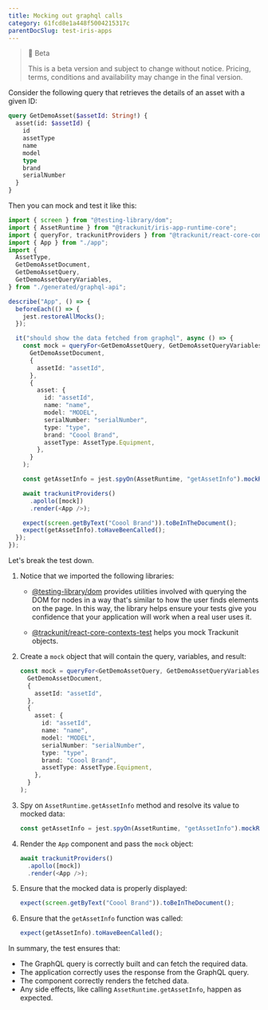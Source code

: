 ```yaml
---
title: Mocking out graphql calls
category: 61fcd8e1a448f5004215317c
parentDocSlug: test-iris-apps
---
```


> 🚧 Beta
> 
> This is a beta version and subject to change without notice. Pricing, terms, conditions and availability may change in the final version.

Consider the following query that retrieves the details of an asset with a given ID:

```graphql
query GetDemoAsset($assetId: String!) {
  asset(id: $assetId) {
    id
    assetType
    name
    model
    type
    brand
    serialNumber
  }
}
```

Then you can mock and test it like this:

```typescript
import { screen } from "@testing-library/dom";
import { AssetRuntime } from "@trackunit/iris-app-runtime-core";
import { queryFor, trackunitProviders } from "@trackunit/react-core-contexts-test";
import { App } from "./app";
import {
  AssetType,
  GetDemoAssetDocument,
  GetDemoAssetQuery,
  GetDemoAssetQueryVariables,
} from "./generated/graphql-api";

describe("App", () => {
  beforeEach(() => {
    jest.restoreAllMocks();
  });

  it("should show the data fetched from graphql", async () => {
    const mock = queryFor<GetDemoAssetQuery, GetDemoAssetQueryVariables>(
      GetDemoAssetDocument,
      {
        assetId: "assetId",
      },
      {
        asset: {
          id: "assetId",
          name: "name",
          model: "MODEL",
          serialNumber: "serialNumber",
          type: "type",
          brand: "Coool Brand",
          assetType: AssetType.Equipment,
        },
      }
    );

    const getAssetInfo = jest.spyOn(AssetRuntime, "getAssetInfo").mockResolvedValue({ assetId: "assetId" });

    await trackunitProviders()
      .apollo([mock])
      .render(<App />);

    expect(screen.getByText("Coool Brand")).toBeInTheDocument();
    expect(getAssetInfo).toHaveBeenCalled();
  });
});
```

Let's break the test down.
1. Notice that we imported the following libraries:
    - [@testing-library/dom](https://www.npmjs.com/package/@testing-library/dom) provides utilities involved with querying the DOM for nodes in a way that's similar to how the user finds elements on the page. In this way, the library helps ensure your tests give you confidence that your application will work when a real user uses it.

    - [@trackunit/react-core-contexts-test](https://www.npmjs.com/package/@trackunit/react-core-contexts-test) helps you mock Trackunit objects.

2. Create a `mock` object that will contain the query, variables, and result:

    ```typescript
    const mock = queryFor<GetDemoAssetQuery, GetDemoAssetQueryVariables>(
      GetDemoAssetDocument,
      {
        assetId: "assetId",
      },
      {
        asset: {
          id: "assetId",
          name: "name",
          model: "MODEL",
          serialNumber: "serialNumber",
          type: "type",
          brand: "Coool Brand",
          assetType: AssetType.Equipment,
        },
      }
    );
    ```

2. Spy on `AssetRuntime.getAssetInfo` method and resolve its value to mocked data:

    ```typescript
    const getAssetInfo = jest.spyOn(AssetRuntime, "getAssetInfo").mockResolvedValue({ assetId: "assetId" });
    ```

3. Render the `App` component and pass the `mock` object:

    ```typescript
    await trackunitProviders()
      .apollo([mock])
      .render(<App />);
    ```

4. Ensure that the mocked data is properly displayed:

    ```typescript
    expect(screen.getByText("Coool Brand")).toBeInTheDocument();
    ```

5. Ensure that the `getAssetInfo` function was called:

    ```typescript
    expect(getAssetInfo).toHaveBeenCalled();
    ```

In summary, the test ensures that:
- The GraphQL query is correctly built and can fetch the required data.
- The application correctly uses the response from the GraphQL query.
- The component correctly renders the fetched data.
- Any side effects, like calling `AssetRuntime.getAssetInfo`, happen as expected.